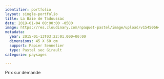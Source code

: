 ```yaml
---
identifier: portfolio
layout: single-portfolio
title: La Baie de Tadoussac
date: 2019-01-04 00:00:00 -0500
image: https://res.cloudinary.com/npaquet-pastel/image/upload/v1545066494/La-Baie-de-Tadoussac-pastel-45-X-60-cm-2014.jpg
metadata:
  year: 2015-01-13T03:22:01.000+00:00
  dimensions: 45 X 60 cm
  support: Papier Sennelier
  type: Pastel sec Girault
categorie: paysages

---
```

Prix sur demande
